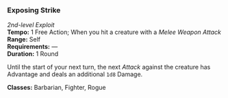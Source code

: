### Exposing Strike
*2nd-level Exploit*  
**Tempo:** 1 Free Action; When you hit a creature with a *Melee Weapon Attack*  
**Range:** Self  
**Requirements:** —  
**Duration:** 1 Round  

Until the start of your next turn, the next *Attack* against the creature has Advantage and deals an additional `1d8` Damage.

**Classes:** Barbarian, Fighter, Rogue